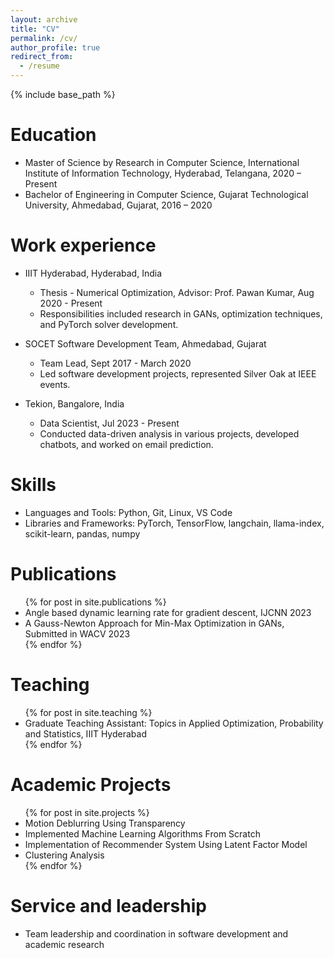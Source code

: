 ```yaml
---
layout: archive
title: "CV"
permalink: /cv/
author_profile: true
redirect_from:
  - /resume
---
```


{% include base_path %}

Education
======
* Master of Science by Research in Computer Science, International Institute of Information Technology, Hyderabad, Telangana, 2020 – Present
* Bachelor of Engineering in Computer Science, Gujarat Technological University, Ahmedabad, Gujarat, 2016 – 2020

Work experience
======
* IIIT Hyderabad, Hyderabad, India
  * Thesis - Numerical Optimization, Advisor: Prof. Pawan Kumar, Aug 2020 - Present
  * Responsibilities included research in GANs, optimization techniques, and PyTorch solver development.

* SOCET Software Development Team, Ahmedabad, Gujarat
  * Team Lead, Sept 2017 - March 2020
  * Led software development projects, represented Silver Oak at IEEE events.

* Tekion, Bangalore, India
  * Data Scientist, Jul 2023 - Present
  * Conducted data-driven analysis in various projects, developed chatbots, and worked on email prediction.

Skills
======
* Languages and Tools: Python, Git, Linux, VS Code
* Libraries and Frameworks: PyTorch, TensorFlow, langchain, llama-index, scikit-learn, pandas, numpy

Publications
======
  <ul>{% for post in site.publications %}
    <li>Angle based dynamic learning rate for gradient descent, IJCNN 2023</li>
    <li>A Gauss-Newton Approach for Min-Max Optimization in GANs, Submitted in WACV 2023</li>
  {% endfor %}</ul>
  
Teaching
======
  <ul>{% for post in site.teaching %}
    <li>Graduate Teaching Assistant: Topics in Applied Optimization, Probability and Statistics, IIIT Hyderabad</li>
  {% endfor %}</ul>
  
Academic Projects
======
  <ul>{% for post in site.projects %}
    <li>Motion Deblurring Using Transparency</li>
    <li>Implemented Machine Learning Algorithms From Scratch</li>
    <li>Implementation of Recommender System Using Latent Factor Model</li>
    <li>Clustering Analysis</li>
  {% endfor %}</ul>
  
Service and leadership
======
* Team leadership and coordination in software development and academic research
